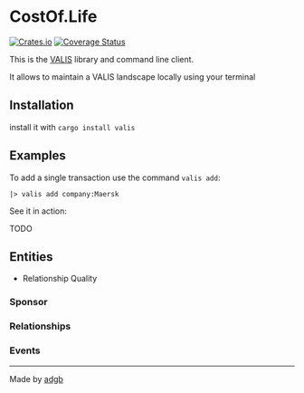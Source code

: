 # CostOf.Life

[![Crates.io](https://img.shields.io/crates/v/valis)](https://crates.io/crates/valis)
[![Coverage Status](https://coveralls.io/repos/github/noandrea/valis-rs/badge.svg?branch=master)](https://coveralls.io/github/noandrea/valis-rs?branch=master)

This is the [VALIS](https://meetvalis.com) library and command line client.

It allows to maintain a VALIS landscape locally using your terminal


## Installation 

install it with `cargo install valis`


## Examples 

To add a single transaction use the command `valis add`:

```
|> valis add company:Maersk
```

See it in action:

TODO


## Entities

- Relationship Quality

### Sponsor

### Relationships

### Events



---
Made by [adgb](https://adgb.me)



